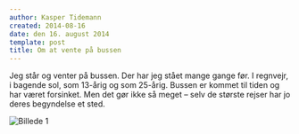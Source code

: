 ```yaml
---
author: Kasper Tidemann
created: 2014-08-16
date: den 16. august 2014
template: post
title: Om at vente på bussen
---
```


Jeg står og venter på bussen. Der har jeg stået mange gange før. I regnvejr, i bagende sol, som 13-årig og som 25-årig. Bussen er kommet til tiden og har været forsinket. Men det gør ikke så meget – selv de største rejser har jo deres begyndelse et sted.

![Billede 1](/photos/om-at-vente-paa-bussen/1.jpg)
